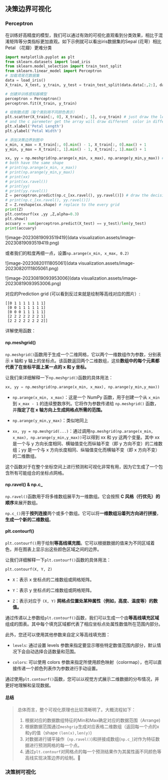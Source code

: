 ## 决策边界可视化

### Perceptron

在训练好高精度的模型，我们可以通过有效的可视化直观看到分类效果，相比于混淆矩阵等分类指标更加直观。如下示例就可以看出iris数据集的Sepal (花萼）相比 Petal （花瓣）更难分类

```python
import matplotlib.pyplot as plt
from sklearn.datasets import load_iris
from sklearn.model_selection import train_test_split
from sklearn.linear_model import Perceptron
# 加载鸢尾花数据集 
data = load_iris()
X_train, X_test, y_train, y_test = train_test_split(data.data[:,2:], data.target, test_size=0.2)

# 创建并训练感知器模型
perceptron = Perceptron()
perceptron.fit(X_train, y_train)

# 绘制散点图（每个类别用不同颜色表示）
plt.scatter(X_train[:, 0], X_train[:, 1], c=y_train) # just draw the length and width of sepal ，
# and the c paremeter get the array will draw different  color in different digital
plt.xlabel('Petal Length')
plt.ylabel('Petal Width')

# 添加决策边界到图中
x_min, x_max = X_train[:, 0].min() - 1, X_train[:, 0].max() + 1
y_min, y_max = X_train[:, 1].min() - 1, X_train[:, 1].max() + 1

xx, yy = np.meshgrid(np.arange(x_min, x_max), np.arange(y_min,y_max)) # depend on the two x and y lenth decide the array shape return the x and y axis np-array with interval 1 
# both have the same shape
# print(np.arange(x_min, x_max))
# print(np.arange(y_min,y_max))
# print(xx)
# print(xx.ravel())
# print(yy)
# print(yy.ravel())
Z = perceptron.predict(np.c_[xx.ravel(), yy.ravel()]) # draw the decision boundary (predict the per coordinate pair )
# print(np.c_[xx.ravel(), yy.ravel()])
Z = Z.reshape(xx.shape) # replace to the every grid 
print(Z)
plt.contourf(xx ,yy ,Z,alpha=0.3)
plt.show()
accuary = sum(perceptron.predict(X_test) == y_test)/len(y_test) 
print(accuary)
```

![image-20230819093519419](data visualization.assets/image-20230819093519419.png)

或者我们的粒度再细一点，设置`np.arange(x_min, x_max, 0.2)`

![image-20230820111805061](data visualization.assets/image-20230820111805061.png)

![image-20230819093953006](data visualization.assets/image-20230819093953006.png)

对应的Prediction grid (可以看到反过来就是绘制等高线对应的图片）:

```
[[0 1 1 1 1 1 1 1]
 [0 0 1 1 1 1 1 1]
 [0 0 0 1 1 1 1 1]
 [2 2 2 2 2 2 2 1]
 [2 2 2 2 2 2 2 2]]
```

详解使用函数：

#### np.meshgrid()

`np.meshgrid()`函数用于生成一个二维网格，它以两个一维数组作为参数，分别表示 x 轴和 y 轴上的坐标点。该函数返回两个二维数组，这些**数组中的每个元素都代表了在坐标平面上某一点的 x 和 y 坐标。**

让我们来详细解释一下`np.meshgrid()`函数的具体用法：

```python
xx, yy = np.meshgrid(np.arange(x_min, x_max), np.arange(y_min,y_max))
```

- `np.arange(x_min, x_max)`：这是一个 NumPy 函数，用于创建一个从 `x_min` 到 `x_max - 1` 的连续整数序列。它将作为参数传递给 `np.meshgrid()` 函数，并**指定了在 x 轴方向上生成网格点所需的范围。**

- `np.arange(y_min,y_max)`：类似地同上

- `xx, yy = np.meshgrid(...)`：通过调用`np.meshgrid(np.arange(x_min, x_max), np.arange(y_min,y_max))`可以得到 xx 和 yy 这两个变量。其中 xx 是一个与 y 方向长度相同、横轴值变化而纵轴不变（即 y 方向不变）的二维数组；yy 是一个与 x 方向长度相同、纵轴值变化而横轴不变（即 x 方向不变）的二维数组。

这个函数对于在整个坐标空间上进行预测和可视化非常有用，因为它生成了一个包含所有可能组合的坐标点网格。

#### np.ravel() & np.c_

`np.ravel()`函数用于将多维数组展平为一维数组。它会按照 **C 风格（行优先）的顺序**来展开数组。

`np.c_()`用于**按列连接**两个或多个数组。它可以将**一维数组沿着列方向进行拼接**，**生成一个新的二维数组**。

#### plt.contourf()

`plt.contourf()`用于绘制**等高线填充图**。它可以根据数据的值来为不同区域着色，并在图表上显示出这些颜色区域之间的边界。

让我们详细解释一下`plt.contourf()`函数的具体用法：

```python
plt.contourf(X, Y, Z)
```

- `X`：表示 x 坐标点的二维数组或网格矩阵。
  
- `Y`：表示 y 坐标点的二维数组或网格矩阵。
  
- `Z`：表示对应于 `(X, Y)` **网格点位置处某种属性（例如，高度、温度等）的数值。**

通过传递以上参数给`plt.contourf()`函数，我们可以生成一个由**等高线填充区域**组成的图表。其中每个填充区域都代表了相应坐标点处属性数值所在范围内部分。	

此外，您还可以使用其他参数来自定义等高线填充图：

- `levels`: 通过设置 levels 参数来指定要显示哪些特定数值范围内部分，默认情况下会自动选择合适数量和范围。
  
- `colors`: 可以使用 colors 参数来指定所使用颜色映射（colormap），也可以直接传递一个颜色列表作为参数进行手动设置。

通过使用`plt.contourf()`函数，您可以以视觉方式展示二维数据的分布情况，并更好地理解和呈现数据。

#### 总结

>  总体而言，整个可视化原理也比较清晰明了。大概流程如下：
>
>  1.  根据对应的数据数组特征的Min和Max确定对应的数据范围（Arrange)
>  2.  根据数据范围通过`meshgrip`生成对应表格二维数组（返回每一个点的x和y的值（shape `(len(x),len(y)`)
>  3.  对数据进行铺平操作（`np.ravel()`)和拼接成数组(`np.c_`)对作为特征数据进行预测网格的每一个点。
>  4.  通过`plt.contourf`对网格点的每一个预测结果作为其属性画不同颜色等高线实现决策边界的绘制。🎉

### 决策树可视化

